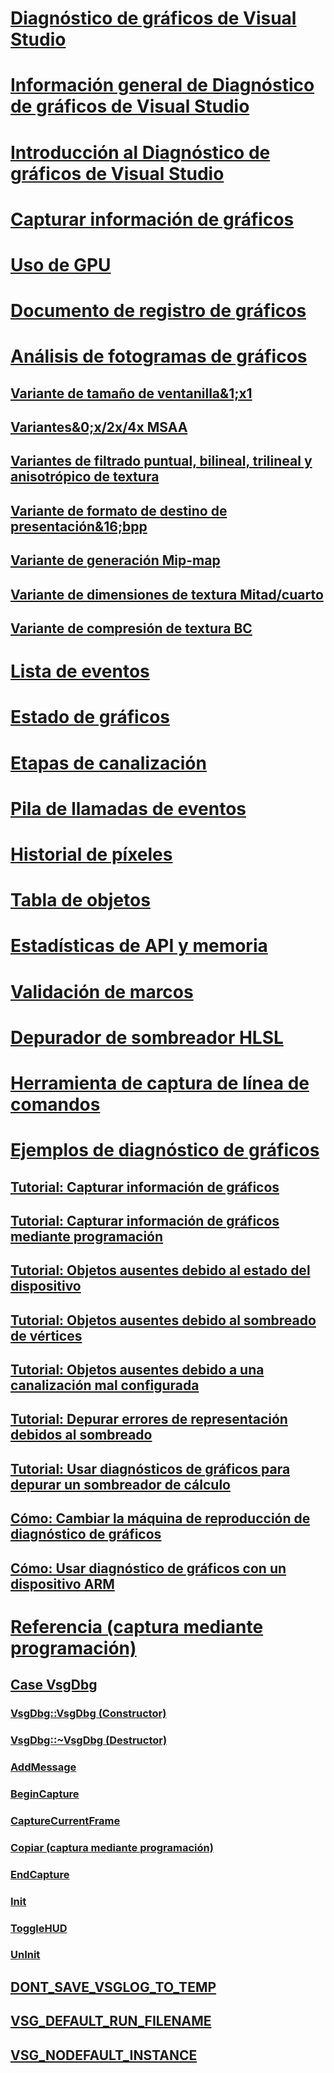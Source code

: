 # [Diagnóstico de gráficos de Visual Studio](visual-studio-graphics-diagnostics.md)
# [Información general de Diagnóstico de gráficos de Visual Studio](overview-of-visual-studio-graphics-diagnostics.md)
# [Introducción al Diagnóstico de gráficos de Visual Studio](getting-started-with-visual-studio-graphics-diagnostics.md)
# [Capturar información de gráficos](capturing-graphics-information.md)
# [Uso de GPU](gpu-usage.md)
# [Documento de registro de gráficos](graphics-log-document.md)
# [Análisis de fotogramas de gráficos](graphics-frame-analysis.md)
## [Variante de tamaño de ventanilla&1;x1](1x1-viewport-size-variant.md)
## [Variantes&0;x/2x/4x MSAA](0x-2x-4x-msaa-variants.md)
## [Variantes de filtrado puntual, bilineal, trilineal y anisotrópico de textura](point-bilinear-trilinear-and-anisotropic-texture-filtering-variants.md)
## [Variante de formato de destino de presentación&16;bpp](16bpp-render-target-format-variant.md)
## [Variante de generación Mip-map](mip-map-generation-variant.md)
## [Variante de dimensiones de textura Mitad/cuarto](half-quarter-texture-dimensions-variant.md)
## [Variante de compresión de textura BC](bc-texture-compression-variant.md)
# [Lista de eventos](graphics-event-list.md)
# [Estado de gráficos](graphics-state.md)
# [Etapas de canalización](graphics-pipeline-stages.md)
# [Pila de llamadas de eventos](graphics-event-call-stack.md)
# [Historial de píxeles](graphics-pixel-history.md)
# [Tabla de objetos](graphics-object-table.md)
# [Estadísticas de API y memoria](graphics-api-and-memory-statistics.md)
# [Validación de marcos](graphics-frame-validation.md)
# [Depurador de sombreador HLSL](hlsl-shader-debugger.md)
# [Herramienta de captura de línea de comandos](command-line-capture-tool.md)
# [Ejemplos de diagnóstico de gráficos](graphics-diagnostics-examples.md)
## [Tutorial: Capturar información de gráficos](walkthrough-capturing-graphics-information.md)
## [Tutorial: Capturar información de gráficos mediante programación](walkthrough-capturing-graphics-information-programmatically.md)
## [Tutorial: Objetos ausentes debido al estado del dispositivo](walkthrough-missing-objects-due-to-device-state.md)
## [Tutorial: Objetos ausentes debido al sombreado de vértices](walkthrough-missing-objects-due-to-vertex-shading.md)
## [Tutorial: Objetos ausentes debido a una canalización mal configurada](walkthrough-missing-objects-due-to-misconfigured-pipeline.md)
## [Tutorial: Depurar errores de representación debidos al sombreado](walkthrough-debugging-rendering-errors-due-to-shading.md)
## [Tutorial: Usar diagnósticos de gráficos para depurar un sombreador de cálculo](walkthrough-using-graphics-diagnostics-to-debug-a-compute-shader.md)
## [Cómo: Cambiar la máquina de reproducción de diagnóstico de gráficos](how-to-change-the-graphics-diagnostics-playback-machine.md)
## [Cómo: Usar diagnóstico de gráficos con un dispositivo ARM](how-to-use-graphics-diagnostics-with-an-arm-device.md)
# [Referencia (captura mediante programación)](reference-programmatic-capture.md)
## [Case VsgDbg](vsgdbg-class.md)
### [VsgDbg::VsgDbg (Constructor)](vsgdbg-vsgdbg-constructor.md)
### [VsgDbg::~VsgDbg (Destructor)](vsgdbg-tilde-vsgdbg-destructor.md)
### [AddMessage](addmessage.md)
### [BeginCapture](begincapture.md)
### [CaptureCurrentFrame](capturecurrentframe.md)
### [Copiar (captura mediante programación)](copy-programmatic-capture.md)
### [EndCapture](endcapture.md)
### [Init](init.md)
### [ToggleHUD](togglehud.md)
### [UnInit](uninit.md)
## [DONT_SAVE_VSGLOG_TO_TEMP](dont-save-vsglog-to-temp.md)
## [VSG_DEFAULT_RUN_FILENAME](vsg-default-run-filename.md)
## [VSG_NODEFAULT_INSTANCE](vsg-nodefault-instance.md)
